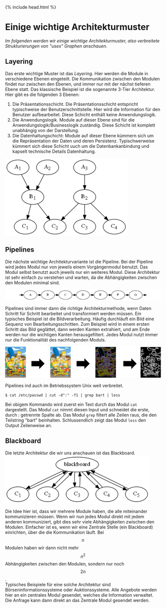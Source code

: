 {% include head.html %}

# Einige wichtige Architekturmuster

*Im folgenden werden wir einige wichtige Architekturmuster, also verbreitete Strukturierungen von "uses" Graphen anschauen.*

## Layering

Das erste wichtige Muster ist das *Layering*. Hier werden die Module in verschiedene Ebenen eingeteilt. 
Die Kommunikation zwischen den Modulen findet nur zwischen den Ebenen, und immer nur mit der nächst tieferen Ebene statt. 
Das klassische Beispiel ist die sogenannte 3-Tier Architektur. Hier gibt es die folgenden 3 Ebenen:

1. Die Präsentationsschicht. Die Präsentationsschicht entspricht typischweise der Benutzerschnittstelle. Hier wird die Information für den Benutzer aufbearbeitet. Diese Schicht enthält keine Anwendungslogik.
2. Die Anwendungslogik. Module auf dieser Ebene sind für die Anwendungslogik/Businesslogik zuständig. Diese Schicht ist komplett unabhängig von der Darstellung. 
3. Die Datenhaltungschicht: Module auf dieser Ebene kümmern sich um die Repräsentation der Daten und deren Persistenz. Typischwerweise kümmert sich diese Schicht uuch um die Datenbankanbindung und kapselt technische Details Datenhaltung.
			
<img src="../../slides/images/module-layering.png" class="plain" />

<!-- Ein weiteres klassisches Beispiel, diesmal aus dem Netzwerkbereich, ist das ISO/OSI Referenzmodell. 

<img src="../../slides/images/osi-model.png" />

Es teilt die Kommunkation in verschiedene Ebenen ein. Auf der Ebenen 0 haben wir den Physical Layer. Die Aufgabe dieser Ebene ist 
das  -->

## Pipelines

Die nächste wichtige Architekturvariante ist die Pipeline. Bei der Pipeline wird jedes Modul nur von jeweils einem Vorgängermodul benutzt. Das Modul selbst
benutzt auch jeweils nur ein weiteres Modul. Diese Architektur ist sehr einfach zu verstehen und warten, da die Abhängigkeiten zwischen den Modulen minimal sind. 

![Pipeline](../../slides/images/module-pipeline.png)

Pipelines sind immer dann die richtige Architekturmethode, wenn Daten Schritt für Schritt bearbeitet und transformiert werden müssen. 
Ein typisches Beispiel ist die Bildverarbeitung. Häufig durchläuft ein Bild eine Sequenz von Bearbeitungsschritten. Zum Beispiel wird in einem ersten Schritt das Bild geglättet, dann werden Kanten extrahiert, und am Ende werden nur die wichtigen Kanten herausgefiltert. Jedes Modul nutzt immer nur die Funktionalität des nachfolgenden Moduls.

![Simpsons](../../slides/images/simpsons-filter.png)

Pipelines ind auch im Betriebssystem Unix weit verbreitet. 
```
$ cat /etc/passwd | cut -d":" -f1 | grep bart | less 
```
Bei obigem Kommando wird zuerst ein Text durch das Modul ```cat``` dargestellt. Das Modul ```cat``` nimmt diesen Input und schneidet die erste, durch : getrennte Spalte 
ab. Das Modul ```grep``` filtert alle Zeilen raus, die den Teilstring "bart" beinhalten. Schlussendlich zeigt das Modul ```less``` den Output Zeilenweise an. 


## Blackboard
Die letzte Architektur die wir uns anschauen ist das Blackboard. 
![Blackboard](../../slides/images/module-blackboard.png)

Die Idee hier ist, dass wir mehrere Module haben, die alle 
miteinander kommunizieren müssen. Wenn wir nun jedes Modul 
direkt mit jedem anderen kommuniziert, gibt dies sehr viele 
Abhängigkeiten zwischen den Modulen. Einfacher ist es, wenn wir 
eine Zentrale Stelle (ein Blackboard) einrichten, über die die Kommunikation läuft. Bei $$n$$ Modulen haben wir dann nicht mehr
$$n^2$$ Abhängigkeiten zwischen den Modulen, sondern nur noch $$2n$$.	
Typisches Beispiele für eine solche Architektur sind Börseninformationssysteme oder Auktionssysteme. 
Alle Angebote werden hier an ein zentrales Modul gesendet, welches die Information verwaltet. Die Anfrage kann dann direkt 
an das Zentrale Modul gesendet werden.